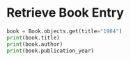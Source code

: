 # Retrieve Book Entry

```python
book = Book.objects.get(title="1984")
print(book.title)
print(book.author)
print(book.publication_year)

